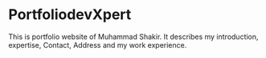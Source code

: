 # PortfoliodevXpert
This is portfolio website of Muhammad Shakir. It describes my introduction, expertise, Contact, Address and my work experience.

